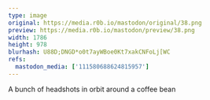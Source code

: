 ```yaml
---
type: image
original: https://media.r0b.io/mastodon/original/38.png
preview: https://media.r0b.io/mastodon/preview/38.png
width: 1786
height: 978
blurhash: U88D;DNGD*o0t7ayWBoe0Kt7xakCNFoLj[WC
refs:
  mastodon_media: ['111580688624815957']
---
```


A bunch of headshots in orbit around a coffee bean
